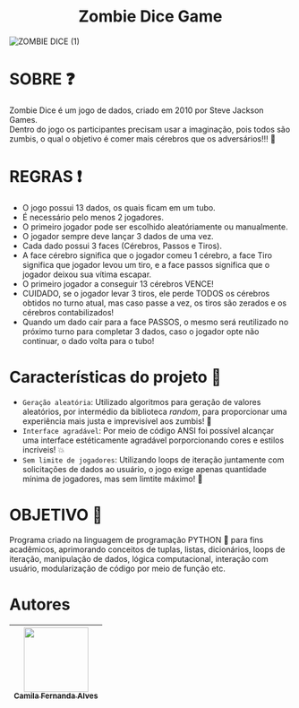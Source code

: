 <h1 align="center">Zombie Dice Game</h1>

![ZOMBIE DICE (1)](https://user-images.githubusercontent.com/107584427/205141308-d7547770-0dde-4cc2-86d4-20b9e57dcdf6.png)

# SOBRE :question:
Zombie Dice é um jogo de dados, criado em 2010 por Steve Jackson Games. <br>
Dentro do jogo os participantes precisam usar a imaginação, pois todos são zumbis, o qual o objetivo é comer mais cérebros que os adversários!!! 🧠

# REGRAS :exclamation:
 - O jogo possui 13 dados, os quais ficam em um tubo. <br>
 - É necessário pelo menos 2 jogadores. <br>
 - O primeiro jogador pode ser escolhido aleatóriamente ou manualmente. <br>
 - O jogador sempre deve lançar 3 dados de uma vez.
 - Cada dado possui 3 faces (Cérebros, Passos e Tiros). <br>
 - A face cérebro significa que o jogador comeu 1 cérebro, a face Tiro significa que jogador levou um tiro, e a face passos significa que o jogador deixou sua vítima escapar. 
 - O primeiro jogador a conseguir 13 cérebros VENCE! <br>
 - CUIDADO, se o jogador levar 3 tiros, ele perde TODOS os cérebros obtidos no turno atual, mas caso passe a vez, os tiros são zerados e os cérebros contabilizados! <br>
 - Quando um dado cair para a face PASSOS, o mesmo será reutilizado no próximo turno para completar 3 dados, caso o jogador opte não continuar, o dado volta para o tubo!


# Características do projeto :hammer:

- `Geração aleatória`: Utilizado algoritmos para geração de valores aleatórios, por intermédio da biblioteca _random_, para proporcionar uma experiência mais justa e imprevisível aos zumbis! :ghost:
- `Interface agradável`: Por meio de código ANSI foi possível alcançar uma interface estéticamente agradável porporcionando cores e estilos incríveis! :boom:
- `Sem limite de jogadores`: Utilizando loops de iteração juntamente com solicitações de dados ao usuário, o jogo exige apenas quantidade mínima de jogadores, mas sem limtite máximo! :busts_in_silhouette:

# OBJETIVO :dart:
Programa criado na linguagem de programação PYTHON :snake: para fins acadêmicos, aprimorando conceitos de tuplas, listas, dicionários, loops de iteração, manipulação de dados, lógica computacional, interação com usuário, modularização de código por meio de função etc.

# Autores

| [<img src="https://avatars.githubusercontent.com/u/37356058?v=4" width=115><br><sub>Camila Fernanda Alves</sub>](https://github.com/camilafernanda) |
| :---: |
